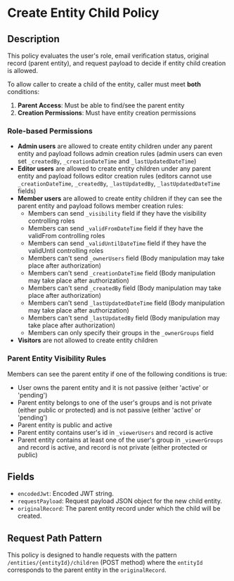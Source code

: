 # Create Entity Child Policy

## Description

This policy evaluates the user's role, email verification status, original record (parent entity), and request payload to decide if entity child creation is allowed.

To allow caller to create a child of the entity, caller must meet **both** conditions:
1. **Parent Access**: Must be able to find/see the parent entity 
2. **Creation Permissions**: Must have entity creation permissions

### Role-based Permissions

- **Admin users** are allowed to create entity children under any parent entity and payload follows admin creation rules (admin users can even set `_createdBy`, `_creationDateTime` and `_lastUpdatedDateTime`)
- **Editor users** are allowed to create entity children under any parent entity and payload follows editor creation rules (editors cannot use `_creationDateTime`, `_createdBy`, `_lastUpdatedBy`, `_lastUpdatedDateTime` fields)
- **Member users** are allowed to create entity children if they can see the parent entity and payload follows member creation rules:
  - Members can send `_visibility` field if they have the visibility controlling roles
  - Members can send `_validFromDateTime` field if they have the validFrom controlling roles
  - Members can send `_validUntilDateTime` field if they have the validUntil controlling roles
  - Members can't send `_ownerUsers` field (Body manipulation may take place after authorization)
  - Members can't send `_creationDateTime` field (Body manipulation may take place after authorization)
  - Members can't send `_createdBy` field (Body manipulation may take place after authorization)
  - Members can't send `_lastUpdatedDateTime` field (Body manipulation may take place after authorization)
  - Members can't send `_lastUpdatedBy` field (Body manipulation may take place after authorization)
  - Members can only specify their groups in the `_ownerGroups` field
- **Visitors** are not allowed to create entity children

### Parent Entity Visibility Rules

Members can see the parent entity if one of the following conditions is true:
- User owns the parent entity and it is not passive (either 'active' or 'pending')
- Parent entity belongs to one of the user's groups and is not private (either public or protected) and is not passive (either 'active' or 'pending')
- Parent entity is public and active
- Parent entity contains user's id in `_viewerUsers` and record is active
- Parent entity contains at least one of the user's group in `_viewerGroups` and record is active, and record is not private (either protected or public)

## Fields

- `encodedJwt`: Encoded JWT string.
- `requestPayload`: Request payload JSON object for the new child entity.
- `originalRecord`: The parent entity record under which the child will be created.

## Request Path Pattern

This policy is designed to handle requests with the pattern `/entities/{entityId}/children` (POST method) where the `entityId` corresponds to the parent entity in the `originalRecord`.
